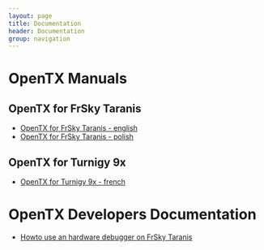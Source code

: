```yaml
---
layout: page
title: Documentation
header: Documentation
group: navigation
---
```


# OpenTX Manuals

## OpenTX for FrSky Taranis

- [OpenTX for FrSky Taranis - english](https://docs.google.com/document/d/1qlh09LzxtpPt7j_aqG8yiOu2yoYMzP9XA-PJA81rDJQ)
- [OpenTX for FrSky Taranis - polish](https://docs.google.com/document/d/1_H0T2a49twiTmHLSmVgGCA2inkCYrdOa52KzNLn2APk)

## OpenTX for Turnigy 9x

- [OpenTX for Turnigy 9x - french](https://docs.google.com/document/d/1EEOyRytOoSxIifFb2CMIQml5a6LPC7WmlZWaKT2nkbw)

# OpenTX Developers Documentation

- [Howto use an hardware debugger on FrSky Taranis](https://docs.google.com/document/d/1qG_68uKkrQq_x09bceWVhwMK9IB5B8ZEJzpvExmSpUk)

